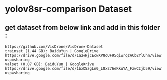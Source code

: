 # yolov8sr-comparison Dataset 


## get dataset from below link and add in this folder :

```
https://github.com/VisDrone/VisDrone-Dataset
trainset (1.44 GB): BaiduYun | GoogleDrive
https://drive.google.com/file/d/1a2oHjcEcwXP8oUF95qiwrqzACb2YlUhn/view?usp=sharing
valset (0.07 GB): BaiduYun | GoogleDrive
https://drive.google.com/file/d/1bxK5zgLn0_L8x276eKkuYA_FzwCIjb59/view?usp=sharing
```